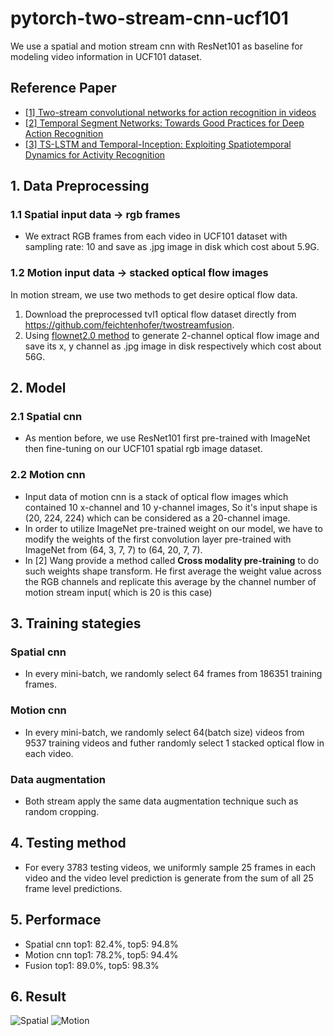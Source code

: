 # pytorch-two-stream-cnn-ucf101
We use a spatial and motion stream cnn with ResNet101 as baseline for modeling video information in UCF101 dataset.
## Reference Paper
*  [[1] Two-stream convolutional networks for action recognition in videos](http://papers.nips.cc/paper/5353-two-stream-convolutional)
*  [[2] Temporal Segment Networks: Towards Good Practices for Deep Action Recognition](https://link.springer.com/chapter/10.1007/978-3-319-46484-8_2)
* [[3] TS-LSTM and Temporal-Inception: Exploiting Spatiotemporal Dynamics for Activity Recognition](https://arxiv.org/abs/1703.10667)

## 1. Data Preprocessing
  ### 1.1 Spatial input data -> rgb frames
  * We extract RGB frames from each video in UCF101 dataset with sampling rate: 10 and save as .jpg image in disk which cost about 5.9G.
  ### 1.2 Motion input data -> stacked optical flow images
  In motion stream, we use two methods to get desire optical flow data. 
  1. Download the preprocessed tvl1 optical flow dataset directly from https://github.com/feichtenhofer/twostreamfusion. 
  2. Using [flownet2.0 method](https://github.com/lmb-freiburg/flownet2-docker) to generate 2-channel optical flow image and save its x, y channel as .jpg image in disk respectively which cost about 56G. 

## 2. Model
  ### 2.1 Spatial cnn
  * As mention before, we use ResNet101 first pre-trained with ImageNet then fine-tuning on our UCF101 spatial rgb image dataset. 
  ### 2.2 Motion cnn
  * Input data of motion cnn is a stack of optical flow images which contained 10 x-channel and 10 y-channel images, So it's input shape is (20, 224, 224) which can be considered as a 20-channel image. 
  * In order to utilize ImageNet pre-trained weight on our model, we have to modify the weights of the first convolution layer pre-trained  with ImageNet from (64, 3, 7, 7) to (64, 20, 7, 7). 
  * In [2] Wang provide a method called **Cross modality pre-training** to do such weights shape transform. He first average the weight value across the RGB channels and replicate this average by the channel number of motion stream input( which is 20 is this case)
  
## 3. Training stategies
  ### Spatial cnn
  * In every mini-batch, we randomly select 64 frames from 186351 training frames.
  ### Motion cnn
  * In every mini-batch, we randomly select 64(batch size) videos from 9537 training videos and futher randomly select 1 stacked optical flow in each video. 
  ### Data augmentation
  * Both stream apply the same data augmentation technique such as random cropping.
## 4. Testing method
  * For every 3783 testing videos, we uniformly sample 25 frames in each video and the video level prediction is generate from the sum of all 25 frame level predictions.
## 5. Performace
  * Spatial cnn 
    top1: 82.4%, top5: 94.8%
  * Motion cnn
    top1: 78.2%, top5: 94.4%
  * Fusion
    top1: 89.0%, top5: 98.3%

## 6. Result
![Spatial](https://github.com/jeffreyhuang1/pytorch-two-stream-cnn-ucf101/blob/master/result/spatial_cnn.png)
![Motion](https://github.com/jeffreyhuang1/pytorch-two-stream-cnn-ucf101/blob/master/result/motion_cnn.png)
